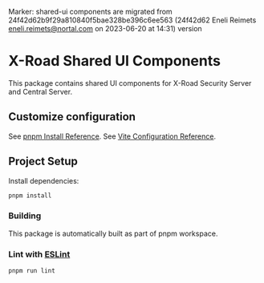 Marker: shared-ui components are migrated from 24f42d62b9f29a810840f5bae328be396c6ee563 (24f42d62 Eneli Reimets <eneli.reimets@nortal.com> on 2023-06-20 at 14:31) version

# X-Road Shared UI Components

This package contains shared UI components for X-Road Security Server and Central Server.

## Customize configuration

See [pnpm Install Reference](https://pnpm.io/installation).
See [Vite Configuration Reference](https://vitejs.dev/config/).

## Project Setup

Install dependencies:

```sh
pnpm install
```

### Building

This package is automatically built as part of pnpm workspace.

### Lint with [ESLint](https://eslint.org/)

```sh
pnpm run lint
```
